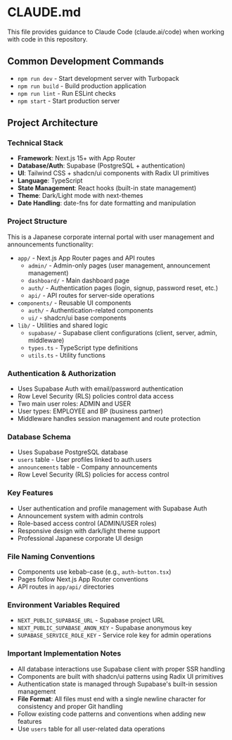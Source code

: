 # CLAUDE.md

This file provides guidance to Claude Code (claude.ai/code) when working with code in this repository.

## Common Development Commands

- `npm run dev` - Start development server with Turbopack
- `npm run build` - Build production application
- `npm run lint` - Run ESLint checks
- `npm start` - Start production server

## Project Architecture

### Technical Stack
- **Framework**: Next.js 15+ with App Router
- **Database/Auth**: Supabase (PostgreSQL + authentication)
- **UI**: Tailwind CSS + shadcn/ui components with Radix UI primitives
- **Language**: TypeScript
- **State Management**: React hooks (built-in state management)
- **Theme**: Dark/Light mode with next-themes
- **Date Handling**: date-fns for date formatting and manipulation

### Project Structure
This is a Japanese corporate internal portal with user management and announcements functionality:

- `app/` - Next.js App Router pages and API routes
  - `admin/` - Admin-only pages (user management, announcement management)
  - `dashboard/` - Main dashboard page
  - `auth/` - Authentication pages (login, signup, password reset, etc.)
  - `api/` - API routes for server-side operations
- `components/` - Reusable UI components
  - `auth/` - Authentication-related components
  - `ui/` - shadcn/ui base components
- `lib/` - Utilities and shared logic
  - `supabase/` - Supabase client configurations (client, server, admin, middleware)
  - `types.ts` - TypeScript type definitions
  - `utils.ts` - Utility functions

### Authentication & Authorization
- Uses Supabase Auth with email/password authentication
- Row Level Security (RLS) policies control data access
- Two main user roles: ADMIN and USER
- User types: EMPLOYEE and BP (business partner)
- Middleware handles session management and route protection

### Database Schema
- Uses Supabase PostgreSQL database
- `users` table - User profiles linked to auth.users
- `announcements` table - Company announcements
- Row Level Security (RLS) policies for access control

### Key Features
- User authentication and profile management with Supabase Auth
- Announcement system with admin controls
- Role-based access control (ADMIN/USER roles)
- Responsive design with dark/light theme support
- Professional Japanese corporate UI design

### File Naming Conventions
- Components use kebab-case (e.g., `auth-button.tsx`)
- Pages follow Next.js App Router conventions
- API routes in `app/api/` directories

### Environment Variables Required
- `NEXT_PUBLIC_SUPABASE_URL` - Supabase project URL
- `NEXT_PUBLIC_SUPABASE_ANON_KEY` - Supabase anonymous key
- `SUPABASE_SERVICE_ROLE_KEY` - Service role key for admin operations

### Important Implementation Notes
- All database interactions use Supabase client with proper SSR handling
- Components are built with shadcn/ui patterns using Radix UI primitives
- Authentication state is managed through Supabase's built-in session management
- **File Format**: All files must end with a single newline character for consistency and proper Git handling
- Follow existing code patterns and conventions when adding new features
- Use `users` table for all user-related data operations